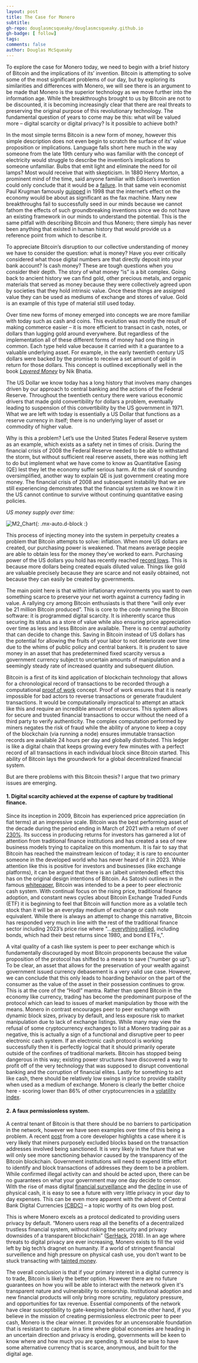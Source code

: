 ```yaml
---
layout: post
title: The Case for Monero
subtitle:
gh-repo: douglasmcsqueaky/douglasmcsqueaky.github.io
gh-badge: [ follow]
tags:
comments: false
author: Douglas McSqueaky
---
```

  To explore the case for Monero today, we need to begin with a brief history of Bitcoin and the implications of its’ invention. Bitcoin is attempting to solve some of the most significant problems of our day, but by exploring its similarities and differences with Monero, we will see there is an argument to be made that Monero is the superior technology as we move further into the information age. While the breakthroughs brought to us by Bitcoin are not to be discounted, it is becoming increasingly clear that there are real threats to preserving the original purpose of this revolutionary technology. The fundamental question of years to come may be this: what will be valued more – digital scarcity or digital privacy? Is it possible to achieve both?

  In the most simple terms Bitcoin is a new form of money, however this simple description does not even begin to  scratch the surface of its’ value proposition or implications. Language falls short here much in the way someone from the late 19th century who was familiar with the concept of electricity would struggle to describe the invention’s implications to someone unfamiliar. Bulbs that emit light and eliminate the need for oil lamps? Most would receive that with skepticism. In 1880 Henry Morton, a prominent mind of the time, said anyone familiar with Edison’s invention could only conclude that it would be a [failure](https://chroniclingamerica.loc.gov/lccn/sn83030214/1880-01-01/ed-1/seq-4/ ). In that same vein economist Paul Krugman famously [quipped](https://www.snopes.com/fact-check/paul-krugman-internets-effect-economy/) in 1998 that the internet’s effect on the economy would be about as significant as the fax machine. Many new breakthroughs fail to successfully seed in our minds because we cannot fathom the effects of such groundbreaking inventions since we do not have an existing framework in our minds to understand the potential. This is the same pitfall with describing Bitcoin and thus Monero; there simply has never  been anything that existed in human history that would provide us a reference point from which to describe it. 

  To appreciate Bitcoin’s disruption to our collective understanding of money we have to consider the question: what is money? Have you ever critically considered what those digital numbers are that directly deposit into your bank account? Is cash money? These are tough questions when you consider their depth. The story of what money “is” is a bit complex. Going back to ancient history we can find gold, other precious metals, and organic materials that served as money because they were collectively agreed upon by societies that they hold intrinsic value. Once these things are assigned value they can be used as mediums of exchange and stores of value. Gold is an example of this type of material still used today. 

  Over time new forms of money emerged into concepts we are more familiar with today such as cash and coins. This evolution was mostly the result of making commerce easier – it is more efficient to transact in cash, notes, or dollars than lugging gold around everywhere. But regardless of the implementation all of these different forms of money had one thing in common. Each type held value because it carried with it a guarantee to a valuable underlying asset. For example, in the early twentieth century US dollars were backed by the promise to receive a set amount of gold in return for those dollars. This concept is outlined exceptionally well in the book [_Layered Money_](https://www.amazon.com/Layered-Money-Dollars-Bitcoin-Currencies/dp/1736110527) by Nik Bhatia. 

  The US Dollar we know today has a long history that involves many changes driven by our approach to central banking and the actions of the Federal Reserve. Throughout the twentieth century there were various economic drivers that made gold convertibility for dollars a problem, eventually leading to suspension of this convertibility by the US government in 1971. What we are left with today is essentially a US Dollar that functions as a reserve currency in itself; there is no underlying layer of asset or commodity of higher value. 

  Why is this a problem? Let’s use the United States Federal Reserve system as an example, which exists as a safety net in times of crisis. During the financial crisis of 2008 the Federal Reserve needed to be able to withstand the storm, but without sufficient real reserve assets, there was nothing left to do but implement what we have come to know as Quantitative Easing (QE) lest they let the economy suffer serious harm. At the risk of sounding oversimplified, another way to explain QE is just government creating more money. The financial crisis of 2008 and subsequent instability that we are still experiencing demonstrates that the financial system as we know it in the US cannot continue to survive without continuing quantitative easing policies. 

_US money supply over time:_

![M2_Chart](/assets/img/m2screenshot.png){: .mx-auto.d-block :}

  This process of injecting money into the system in perpetuity creates a problem that Bitcoin attempts to solve: inflation. When more US dollars are created, our purchasing power is weakened. That means average people are able to obtain less for the money they’ve worked to earn. Purchasing power of the US dollars you hold has recently reached [record lows](https://fred.stlouisfed.org/series/CUUR0000SA0R). This is because more dollars being created equals diluted value. Things like gold are valuable precisely because they are scarce and not easily obtained, not because they can easily be created by governments. 

  The main point here is that within inflationary environments you want to own something scarce to preserve your net worth against a currency fading in value. A rallying cry among Bitcoin enthusiasts is that there “will only ever be 21 million Bitcoin produced”. This is core to the code running the Bitcoin software: it is programmed digital scarcity. It is inherently scarce thus securing its status as a store of value while also ensuring price appreciation over time as less and less Bitcoin are available. There is no central authority that can decide to change this. Saving in Bitcoin instead of US dollars has the potential for allowing the fruits of your labor to not deteriorate over time due to the whims of public policy and central bankers. It is prudent to save money in an asset that has predetermined fixed scarcity versus a government currency subject to uncertain amounts of manipulation and a seemingly steady rate of increased quantity and subsequent dilution. 

  Bitcoin is a first of its kind application of blockchain technology that allows for a chronological record of transactions to be recorded through a computational [proof of work](https://bitcoin.org/en/bitcoin-paper) concept. Proof of work ensures that it is nearly impossible for bad actors to reverse transactions or generate fraudulent transactions. It would be computationally impractical to attempt an attack like this and require an incredible amount of resources. This system allows for secure and trusted financial transactions to occur without the need of a third party to verify authenticity. The complex computation performed by miners negates the risk of fraud while the ability of anyone to keep a copy of the blockchain (via running a node) ensures immutable transaction records are available 24 hours per day and globally distributed. This ledger is like a digital chain that keeps growing every few minutes with a perfect record of all transactions in each individual block since Bitcoin started. This ability of Bitcoin lays the groundwork for a global decentralized financial system.

But are there problems with this Bitcoin thesis? I argue that two primary issues are emerging.

#### 1. Digital scarcity achieved at the expense of capture by traditional finance.

  Since its inception in 2009, Bitcoin has experienced price appreciation (in fiat terms) at an impressive scale. Bitcoin was the best performing asset of the decade during the period ending in March of 2021 with a return of over [230%](https://www.forbes.com/advisor/investing/cryptocurrency/bitcoin-price-history/). Its success in producing returns for investors has garnered a lot of attention from traditional finance institutions and has created a sea of new business models trying to capitalize on this momentum. It is fair to say that Bitcoin has reached the mainstream lexicon of today; it is rare to encounter someone in the developed world who has never heard of it in 2023. While attention like this is positive for investors and businesses (like exchange platforms), it can be argued that there is an (albeit unintended) effect this has on the original design intentions of Bitcoin. As Satoshi outlines in the famous [whitepaper](https://bitcoin.org/en/bitcoin-paper), Bitcoin was intended to be a peer to peer electronic cash system. With continual focus on the rising price, traditional finance adoption, and constant news cycles about Bitcoin Exchange Traded Funds (ETF) it is beginning to feel that Bitcoin will function more as a volatile tech stock than it will be an everyday medium of exchange or cash note equivalent. While there is always an attempt to change this narrative, Bitcoin has responded very much in line with the rest of the traditional finance sector including 2023’s price rise where "...[everything rallied](https://www.reuters.com/markets/us/us-etf-assets-hit-record-765-trillion-november-state-street-global-advisors-2023-12-01/), including bonds, which had their best returns since 1980, and bond ETFs,".

  A vital quality of a cash like system is peer to peer exchange which is fundamentally discouraged by most Bitcoin proponents because the value proposition of the protocol has shifted to a means to save (“number go up”). To be clear, an asset that allows for the preservation of your wealth against government issued currency debasement is a very valid use case. However, we can conclude that this only leads to hoarding behavior on the part of the consumer as the value of the asset in their possession continues to grow. This is at the core of the “Hodl” mantra. Rather than spend Bitcoin in the economy like currency, trading has become the predominant purpose of the protocol which can lead to issues of market manipulation by those with the means. Monero in contrast encourages peer to peer exchange with dynamic block sizes, privacy by default, and less exposure risk to market manipulation due to lack of exchange listings. While many may view the refusal of some cryptocurrency exchanges to list a Monero trading pair as a negative, this is actually a sign of a functional and disruptive peer to peer electronic cash system. If an electronic cash protocol is working successfully then it is perfectly logical that it should primarily operate outside of the confines of traditional markets. Bitcoin has stopped being dangerous in this way; existing power structures have discovered a way to profit off of the very technology that was supposed to disrupt conventional banking and the corruption of financial elites. Lastly for something to act like cash, there should be relatively low swings in price to provide stability when used as a medium of exchange. Monero is clearly the better choice here - scoring lower than 86% of other cryptocurrencies in a [volatility index](https://www.investorsobserver.com/news/crypto-update/monero-xmr-low-volatility-but-rising-thursday-is-it-time-to-cash-out-3).   

#### 2. A faux permissionless system.

  A central tenant of Bitcoin is that there should be no barriers to participation in the network, however we have seen examples over time of this being a problem. A recent [post](https://b10c.me/observations/08-missing-sanctioned-transactions/) from a core developer highlights a case where it is very likely that miners purposely excluded blocks based on the transaction addresses involved being sanctioned. It is very likely in the future that we will only see more sanctioning behavior caused by the transparency of the Bitcoin blockchain. Government institutions will need to expend little effort to identify and block transactions of addresses they deem to be a problem. While confirmed illegal activity can and should be acted upon, there can be no guarantees on what your government may one day decide to censor. With the rise of mass digital [financial surveillance](https://www.cato.org/testimony/examining-consumer-financial-protection-bureaus-mass-data-collection-program#) and the [decline](https://news.gallup.com/poll/397718/americans-using-cash-less-often-foresee-cashless-society.aspx) in use of physical cash, it is easy to see a future with very little privacy in your day to day expenses. This can be even more apparent with the advent of Central Bank Digital Currencies [(CBDC)](https://www.federalreserve.gov/central-bank-digital-currency.htm) – a topic worthy of its own blog post. 

  This is where Monero excels as a protocol dedicated to providing users privacy by default. “Monero users reap all the benefits of a decentralized trustless financial system, without risking the security and privacy downsides of a transparent blockchain” ([SerHack](https://masteringmonero.com/book/Mastering%20Monero%20First%20Edition%20by%20SerHack%20and%20Monero%20Community.pdf), 2018). In an age where threats to digital privacy are ever increasing, Monero exists to fill the void left by big tech’s dragnet on humanity. If a world of stringent financial surveillence and high pressure on physical cash use, you don’t want to be stuck transacting with [tainted money](https://seekingalpha.com/article/4517801-bitcoin-series-10-tainted-money). 

  The overall conclusion is that if your primary interest in a digital currency is to trade, Bitcoin is likely the better option. However there are no future guarantees on how you will be able to interact with the network given it's transparent nature and vulnerability to censorship. Institutional adoption and new financial products will only bring more scrutiny, regulatory pressure, and opportunities for tax revenue. Essential components of the network have clear susceptibility to gate-keeping behavior. On the other hand, if you believe in the mission of creating permissionless electronic peer to peer cash, Monero is the clear winner. It provides for an uncensorable foundation that is resistant to capture. In a time where global economies are heading in an uncertain direction and privacy is eroding, governments will be keen to know where and how much you are spending. It would be wise to have some alternative currency that is scarce, anonymous, and built for the digital age.  
